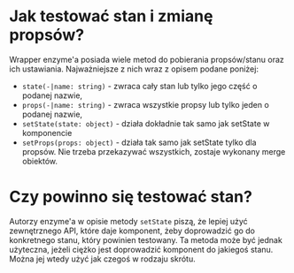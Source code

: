 # Jak testować stan i zmianę propsów?

Wrapper enzyme'a posiada wiele metod do pobierania propsów/stanu oraz ich ustawiania. Najważniejsze z nich wraz z opisem podane poniżej:

- `state(-|name: string)` - zwraca cały stan lub tylko jego część o podanej nazwie,
- `props(-|name: string)` - zwraca wszystkie propsy lub tylko jeden o podanej nazwie,
- `setState(state: object)` - działa dokładnie tak samo jak setState w komponencie
- `setProps(props: object)` - działa tak samo jak setState tylko dla propsów. Nie trzeba przekazywać wszystkich, zostaje wykonany merge obiektów.

# Czy powinno się testować stan?

Autorzy enzyme'a w opisie metody `setState` piszą, że lepiej użyć zewnętrznego API, które daje komponent, żeby doprowadzić go do konkretnego stanu, który powinien testowany. Ta metoda może być jednak użyteczna, jeżeli ciężko jest doprowadzić komponent do jakiegoś stanu. Można jej wtedy użyć jak czegoś w rodzaju skrótu.